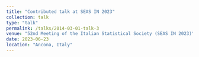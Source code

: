 ```yaml
---
title: "Contributed talk at SEAS IN 2023"
collection: talk
type: "talk"
permalink: /talks/2014-03-01-talk-3
venue: "52nd Meeting of the Italian Statistical Society (SEAS IN 2023)"
date: 2023-06-23
location: "Ancona, Italy"
---
```

